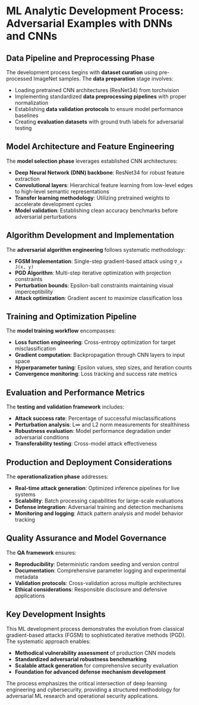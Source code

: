 # ML Analytic Development Process: Adversarial Examples with DNNs and CNNs

## Data Pipeline and Preprocessing Phase

The development process begins with **dataset curation** using pre-processed ImageNet samples. The **data preparation** stage involves:
- Loading pretrained CNN architectures (ResNet34) from torchvision
- Implementing standardized **data preprocessing pipelines** with proper normalization
- Establishing **data validation protocols** to ensure model performance baselines
- Creating **evaluation datasets** with ground truth labels for adversarial testing

## Model Architecture and Feature Engineering

The **model selection phase** leverages established CNN architectures:
- **Deep Neural Network (DNN) backbone**: ResNet34 for robust feature extraction
- **Convolutional layers**: Hierarchical feature learning from low-level edges to high-level semantic representations
- **Transfer learning methodology**: Utilizing pretrained weights to accelerate development cycles
- **Model validation**: Establishing clean accuracy benchmarks before adversarial perturbations

## Algorithm Development and Implementation

The **adversarial algorithm engineering** follows systematic methodology:
- **FGSM Implementation**: Single-step gradient-based attack using `∇_x J(x, y)`
- **PGD Algorithm**: Multi-step iterative optimization with projection constraints
- **Perturbation bounds**: Epsilon-ball constraints maintaining visual imperceptibility
- **Attack optimization**: Gradient ascent to maximize classification loss

## Training and Optimization Pipeline

The **model training workflow** encompasses:
- **Loss function engineering**: Cross-entropy optimization for target misclassification
- **Gradient computation**: Backpropagation through CNN layers to input space
- **Hyperparameter tuning**: Epsilon values, step sizes, and iteration counts
- **Convergence monitoring**: Loss tracking and success rate metrics

## Evaluation and Performance Metrics

The **testing and validation framework** includes:
- **Attack success rate**: Percentage of successful misclassifications
- **Perturbation analysis**: L∞ and L2 norm measurements for stealthiness
- **Robustness evaluation**: Model performance degradation under adversarial conditions
- **Transferability testing**: Cross-model attack effectiveness

## Production and Deployment Considerations

The **operationalization phase** addresses:
- **Real-time attack generation**: Optimized inference pipelines for live systems
- **Scalability**: Batch processing capabilities for large-scale evaluations
- **Defense integration**: Adversarial training and detection mechanisms
- **Monitoring and logging**: Attack pattern analysis and model behavior tracking

## Quality Assurance and Model Governance

The **QA framework** ensures:
- **Reproducibility**: Deterministic random seeding and version control
- **Documentation**: Comprehensive parameter logging and experimental metadata
- **Validation protocols**: Cross-validation across multiple architectures
- **Ethical considerations**: Responsible disclosure and defensive applications

## Key Development Insights

This ML development process demonstrates the evolution from classical gradient-based attacks (FGSM) to sophisticated iterative methods (PGD). The systematic approach enables:
- **Methodical vulnerability assessment** of production CNN models
- **Standardized adversarial robustness benchmarking**
- **Scalable attack generation** for comprehensive security evaluation
- **Foundation for advanced defense mechanism development**

The process emphasizes the critical intersection of deep learning engineering and cybersecurity, providing a structured methodology for adversarial ML research and operational security applications.